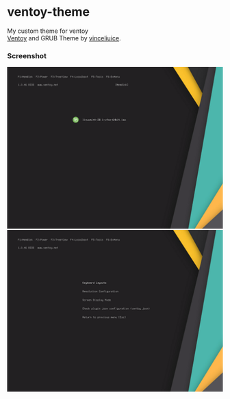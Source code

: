 # ventoy-theme
My custom theme for ventoy\
[Ventoy](https://www.ventoy.net/en/index.html) and GRUB Theme by [vinceliuice](https://github.com/vinceliuice/grub2-themes).

### Screenshot
![1](VirtualBox_Ventoy_20_06_2021_09_01_36.png)
![2](VirtualBox_Ventoy_20_06_2021_09_02_10.png)
